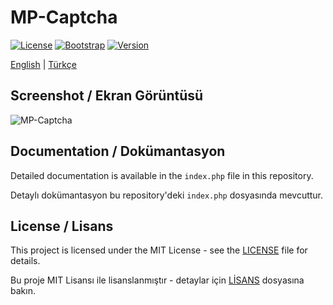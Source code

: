 # MP-Captcha

[![License](https://img.shields.io/badge/License-MIT-blue.svg)](LICENSE)
[![Bootstrap](https://img.shields.io/badge/Bootstrap-5.3.2-purple.svg)](https://getbootstrap.com/)
[![Version](https://img.shields.io/badge/Version-1.0.0-green.svg)](https://github.com/yourusername/mp-captcha)

[English](#english) | [Türkçe](#türkçe)

## Screenshot / Ekran Görüntüsü
![MP-Captcha](https://i.ibb.co/27qRsxH/Ekran-g-r-nt-s-17-12-2024-174940-localhost.jpg)

## Documentation / Dokümantasyon
Detailed documentation is available in the `index.php` file in this repository.

Detaylı dokümantasyon bu repository'deki `index.php` dosyasında mevcuttur.

## License / Lisans
This project is licensed under the MIT License - see the [LICENSE](LICENSE) file for details.

Bu proje MIT Lisansı ile lisanslanmıştır - detaylar için [LİSANS](LICENSE) dosyasına bakın.

